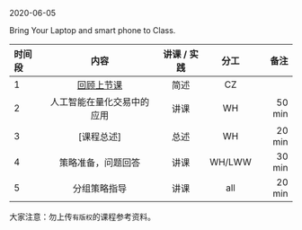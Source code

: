 2020-06-05

Bring Your Laptop and smart phone to Class. 


|  时间段  |  内容    | 讲课 / 实践     |  分工  |备注       |
| :---    |   :----:    |   :----:    |    :----:    |       ---: |
|    1    | [回顾上节课](../WW15/WW15-Plan.md)    |  简述   |   CZ     |       |
|    2    |  人工智能在量化交易中的应用    |  讲课     |  WH  |    50 min   |
|    3    |  [课程总述] |   总述  |   WH    |   20 min     |
|    4    |  策略准备，问题回答    |  讲课     |  WH/LWW  |   30 min   |
|    5    |  分组策略指导    |  讲课     | all   |  20 min  |



大家注意：勿上传``有版权``的课程参考资料。
